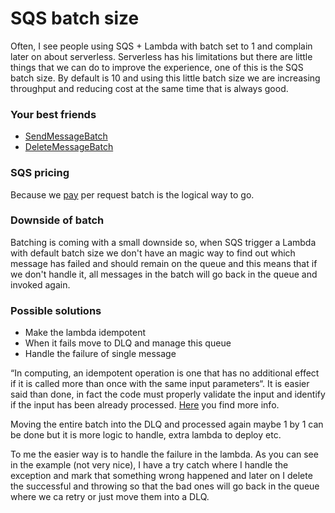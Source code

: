 # SQS batch size #

Often, I see people using SQS + Lambda with batch set to 1 and complain later on about serverless. 
Serverless has his limitations but there are little things that we can do to improve the experience, one of this is the SQS batch size.
By default is 10 and using this little batch size we are increasing throughput and reducing cost at the same time that is always good.

### Your best friends ###

* [SendMessageBatch](https://docs.aws.amazon.com/AWSSimpleQueueService/latest/APIReference/API_SendMessageBatch.html)
* [DeleteMessageBatch](https://docs.aws.amazon.com/AWSSimpleQueueService/latest/APIReference/API_DeleteMessageBatch.html)


### SQS pricing ###

Because we [pay](https://aws.amazon.com/sqs/pricing/) per request batch is the logical way to go.

### Downside of batch ###

Batching is coming with a small downside so, when SQS trigger a Lambda with default batch size we don't have an magic way to find out which message has failed and should remain on the queue and this means that if we don't handle it, all messages in the batch will go back in the queue and invoked again.

### Possible solutions ###

* Make the lambda idempotent
* When it fails move to DLQ and manage this queue 
* Handle the failure of single message

“In computing, an idempotent operation is one that has no additional effect if it is called more than once with the same input parameters“.
It is easier said than done, in fact the code must properly validate the input and identify if the input has been already processed. 
[Here](https://aws.amazon.com/premiumsupport/knowledge-center/lambda-function-idempotent/) you find more info.

Moving the entire batch into the DLQ and processed again maybe 1 by 1 can be done but it is more logic to handle, extra lambda to deploy etc.

To me the easier way is to handle the failure in the lambda. As you can see in the example (not very nice), I have a try catch where I handle the exception and mark that something wrong happened and later on I delete the successful and throwing so that the bad ones will go back in the queue where we ca retry or just move them into a DLQ.
